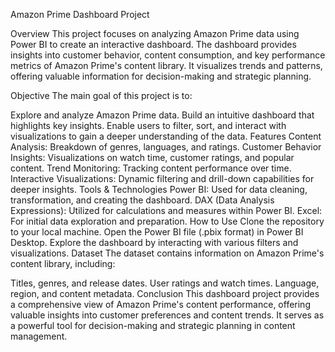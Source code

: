 Amazon Prime Dashboard Project

Overview
This project focuses on analyzing Amazon Prime data using Power BI to create an interactive dashboard. The dashboard provides insights into customer behavior, content consumption, and key performance metrics of Amazon Prime's content library. It visualizes trends and patterns, offering valuable information for decision-making and strategic planning.

Objective
The main goal of this project is to:

Explore and analyze Amazon Prime data.
Build an intuitive dashboard that highlights key insights.
Enable users to filter, sort, and interact with visualizations to gain a deeper understanding of the data.
Features
Content Analysis: Breakdown of genres, languages, and ratings.
Customer Behavior Insights: Visualizations on watch time, customer ratings, and popular content.
Trend Monitoring: Tracking content performance over time.
Interactive Visualizations: Dynamic filtering and drill-down capabilities for deeper insights.
Tools & Technologies
Power BI: Used for data cleaning, transformation, and creating the dashboard.
DAX (Data Analysis Expressions): Utilized for calculations and measures within Power BI.
Excel: For initial data exploration and preparation.
How to Use
Clone the repository to your local machine.
Open the Power BI file (.pbix format) in Power BI Desktop.
Explore the dashboard by interacting with various filters and visualizations.
Dataset
The dataset contains information on Amazon Prime's content library, including:

Titles, genres, and release dates.
User ratings and watch times.
Language, region, and content metadata.
Conclusion
This dashboard project provides a comprehensive view of Amazon Prime's content performance, offering valuable insights into customer preferences and content trends. It serves as a powerful tool for decision-making and strategic planning in content management.
